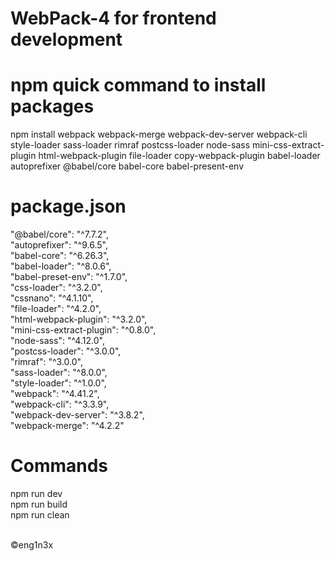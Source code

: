 # WebPack-4 for frontend development

# npm quick command to install packages

npm install webpack webpack-merge webpack-dev-server webpack-cli style-loader sass-loader rimraf postcss-loader node-sass mini-css-extract-plugin html-webpack-plugin file-loader copy-webpack-plugin babel-loader autoprefixer @babel/core babel-core babel-present-env

# package.json

"@babel/core": "^7.7.2",<br>
"autoprefixer": "^9.6.5",<br>
"babel-core": "^6.26.3",<br>
"babel-loader": "^8.0.6",<br>
"babel-preset-env": "^1.7.0",<br>
"css-loader": "^3.2.0",<br>
"cssnano": "^4.1.10",<br>
"file-loader": "^4.2.0",<br>
"html-webpack-plugin": "^3.2.0",<br>
"mini-css-extract-plugin": "^0.8.0",<br>
"node-sass": "^4.12.0",<br>
"postcss-loader": "^3.0.0",<br>
"rimraf": "^3.0.0",<br>
"sass-loader": "^8.0.0",<br>
"style-loader": "^1.0.0",<br>
"webpack": "^4.41.2",<br>
"webpack-cli": "^3.3.9",<br>
"webpack-dev-server": "^3.8.2",<br>
"webpack-merge": "^4.2.2"<br>

# Commands

npm run dev <br>
npm run build <br>
npm run clean <br>

<br>
©eng1n3x
